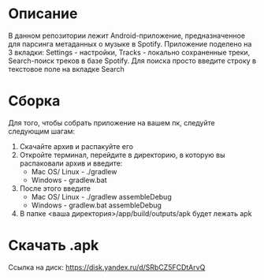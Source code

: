
# Описание
В данном репозитории лежит Android-приложение, предназначенное для парсинга метаданных о музыке в Spotify. Приложение поделено на 3 вкладки: Settings - настройки, Tracks - локально сохраненные треки, Search-поиск треков в базе Spotify. Для поиска просто введите строку в текстовое поле на вкладке Search
# Сборка
Для того, чтобы собрать приложение на вашем пк, следуйте следующим шагам:
1. Скачайте архив и распакуйте его
2. Откройте терминал, перейдите в директорию, в которую вы распаковали архив и введите:
    * Mac OS/ Linux - ./gradlew
    * Windows - gradlew.bat
3. После этого введите 
    * Mac OS/ Linux - ./gradlew assembleDebug
    * Windows - gradlew.bat assembleDebug
4. В папке <ваша директория>/app/build/outputs/apk будет лежать apk
# Скачать .apk
Ссылка на диск: https://disk.yandex.ru/d/SRbCZ5FCDtArvQ
